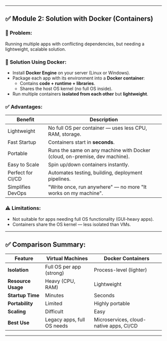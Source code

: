 
---

## ✅ **Module 2: Solution with Docker (Containers)**

### 🔎 **Problem**:
Running multiple apps with conflicting dependencies, but needing a lightweight, scalable solution.

### 🐳 **Solution Using Docker**:
- Install **Docker Engine** on your server (Linux or Windows).
- Package each app with its environment into a **Docker container**:
  - Contains **code + runtime + libraries**.
  - Shares the host OS kernel (no full OS inside).
- Run multiple containers **isolated from each other** but **lightweight**.

### ✅ **Advantages**:
| Benefit               | Description |
|-----------------------|------------|
| Lightweight           | No full OS per container — uses less CPU, RAM, storage. |
| Fast Startup          | Containers start in **seconds**. |
| Portable              | Runs the same on any machine with Docker (cloud, on-premise, dev machine). |
| Easy to Scale         | Spin up/down containers instantly. |
| Perfect for CI/CD     | Automates testing, building, deployment pipelines. |
| Simplifies DevOps     | "Write once, run anywhere" — no more "It works on my machine". |

### ⚠ **Limitations**:
- Not suitable for apps needing full OS functionality (GUI-heavy apps).
- Containers share the OS kernel — less isolated than VMs.

---

## ✅ **Comparison Summary**:
| Feature                 | Virtual Machines                 | Docker Containers             |
|-------------------------|----------------------------------|-------------------------------|
| **Isolation**           | Full OS per app (strong)         | Process-level (lighter)       |
| **Resource Usage**      | Heavy (CPU, RAM)                 | Lightweight                   |
| **Startup Time**        | Minutes                          | Seconds                       |
| **Portability**         | Limited                          | Highly portable               |
| **Scaling**             | Difficult                        | Easy                          |
| **Best Use**            | Legacy apps, full OS needs       | Microservices, cloud-native apps, CI/CD |

---
